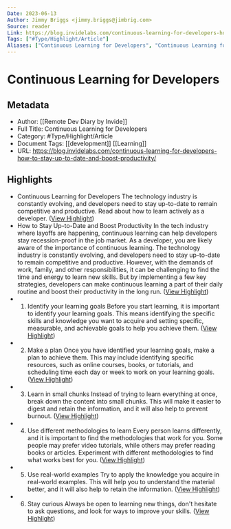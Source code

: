 ```yaml
---
Date: 2023-06-13
Author: Jimmy Briggs <jimmy.briggs@jimbrig.com>
Source: reader
Link: https://blog.invidelabs.com/continuous-learning-for-developers-how-to-stay-up-to-date-and-boost-productivity/
Tags: ["#Type/Highlight/Article"]
Aliases: ["Continuous Learning for Developers", "Continuous Learning for Developers"]
---
```

# Continuous Learning for Developers

## Metadata
- Author: [[Remote Dev Diary by Invide]]
- Full Title: Continuous Learning for Developers
- Category: #Type/Highlight/Article
- Document Tags: [[development]] [[Learning]] 
- URL: https://blog.invidelabs.com/continuous-learning-for-developers-how-to-stay-up-to-date-and-boost-productivity/

## Highlights
- Continuous Learning for Developers
  The technology industry is constantly evolving, and developers need to stay up-to-date to remain competitive and productive. Read about how to learn actively as a developer. ([View Highlight](https://read.readwise.io/read/01h03mvwcpqcfx6znscq91e2rt))
- How to Stay Up-to-Date and Boost Productivity
  In the tech industry where layoffs are happening, continuous learning can help developers stay recession-proof in the job market.
  As a developer, you are likely aware of the importance of continuous learning. The technology industry is constantly evolving, and developers need to stay up-to-date to remain competitive and productive. However, with the demands of work, family, and other responsibilities, it can be challenging to find the time and energy to learn new skills.
  But by implementing a few key strategies, developers can make continuous learning a part of their daily routine and boost their productivity in the long run. ([View Highlight](https://read.readwise.io/read/01h03mw7dcgtqesf7q9540fg48))
- 1. Identify your learning goals
  Before you start learning, it is important to identify your learning goals. This means identifying the specific skills and knowledge you want to acquire and setting specific, measurable, and achievable goals to help you achieve them. ([View Highlight](https://read.readwise.io/read/01h03mwakbcaefc62yg6sty3cp))
- 2. Make a plan
  Once you have identified your learning goals, make a plan to achieve them. This may include identifying specific resources, such as online courses, books, or tutorials, and scheduling time each day or week to work on your learning goals. ([View Highlight](https://read.readwise.io/read/01h03mwcaxg9tbpc9r0acvqaa9))
- 3. Learn in small chunks
  Instead of trying to learn everything at once, break down the content into small chunks. This will make it easier to digest and retain the information, and it will also help to prevent burnout. ([View Highlight](https://read.readwise.io/read/01h03mwdwszjhxz62dx5zh173a))
- 4. Use different methodologies to learn
  Every person learns differently, and it is important to find the methodologies that work for you. Some people may prefer video tutorials, while others may prefer reading books or articles. Experiment with different methodologies to find what works best for you. ([View Highlight](https://read.readwise.io/read/01h03mwg70x7h4qfncp1w0fq7h))
- 5. Use real-world examples
  Try to apply the knowledge you acquire in real-world examples. This will help you to understand the material better, and it will also help to retain the information. ([View Highlight](https://read.readwise.io/read/01h03mwhw41pyyjbsr1x9ahapn))
- 6. Stay curious
  Always be open to learning new things, don't hesitate to ask questions, and look for ways to improve your skills. ([View Highlight](https://read.readwise.io/read/01h03mwkf5hn7r965qr90068gx))

